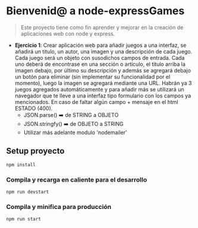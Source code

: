 # Bienvenid@ a node-expressGames

> Este proyecto tiene como fin aprender y mejorar en la creación de aplicaciones web con node y express.

* **Ejercicio 1**: Crear aplicación web para añadir juegos a una interfaz, se añadirá un titulo, un autor, una imagen y una descripción de cada juego. Cada juego será un objeto con susodichos campos de entrada. 
  Cada uno deberá de encontrase en una sección o artículo, el titulo arriba la imagen debajo, por último su descripción y además se agregará debajo un botón para eliminar (sin implementar su funcionalidad por el momento), luego la imagen se agregará mediante una URL. Habrán ya 3 juegos agregados automáticamente y para añadir más se utilizará un navegador que te lleve a una interfaz tipo formulario con los campos ya mencionados. En caso de faltar algún campo + mensaje en el html ESTADO (400).
   * JSON.parse() ➡️ de STRING a OBJETO
   * JSON.stringfy() ➡️ de OBJETO a STRING
   * Utilizar más adelante modulo 'nodemailer'



## Setup proyecto

```
npm install
```

### Compila y recarga en caliente para el desarrollo

```
npm run devstart
```

### Compila y minifica para producción

```
npm run start
```

